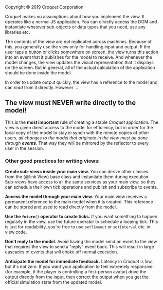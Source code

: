 Copyright © 2019 Croquet Corporation

Croquet makes no assumptions about how you implement the view. It operates like a normal JS application. You can directly access the DOM and instantiate whatever sub-objects or data types that you need, use any libraries etc.

The contents of the view are not replicated across machines. Because of this, you generally use the view only for handling input and output. If the user taps a button or clicks somewhere on screen, the view turns this action into an event that it publishes for the model to receive. And whenever the model changes, the view updates the visual representation that it displays on the screen. But in general, all of the actual calculation of the application should be done inside the model.

In order to update output quickly, the view has a reference to the model and can _read_ from it directly. However …

## **The view must NEVER write directly to the model!**

This is the **most important** rule of creating a stable _Croquet_ application. The view is given direct access to the model for efficiency, but in order for the local copy of the model to stay in synch with the remote copies of other users, _all changes to the model that originate in the view must be done through **events**_. That way they will be mirrored by the reflector to every user in the session.

### Other good practices for writing views:

**Create sub-views inside your main view.** You can derive other classes from the {@link View} base class and instantiate them during execution. Sub-views have access to all the same services as your main view, so they can schedule their own tick operations and publish and subscribe to events.

**Access the model through your main view.** Your main view receives a permanent reference to the main model when it is created. This reference can be stored and used to read directly from the model.

**Use the `future()` operator to create ticks.** If you want something to happen regularly in the view, use the future operator to schedule a looping tick. This is just for readability, you're free to use `setTimeout` or `setInterval` etc. in view code.

**Don't reply to the model.** Avoid having the model send an event to the view that requires the view to send a "reply" event back. This will result in large cascades of events that will choke off normal execution.

**Anticipate the model for immediate feedback.** Latency in _Croquet_ is low, but it's not zero. If you want your application to feel extremely responsive (for example, if the player is controlling a first-person avatar) drive the output directly from the input, then correct the output when you get the official simulation state from the updated model.
